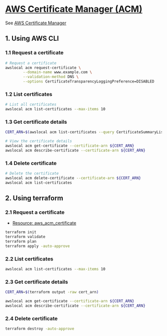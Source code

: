 # [AWS Certificate Manager (ACM)](https://docs.localstack.cloud/user-guide/aws/acm/)

See [AWS Certificate Manager](https://docs.aws.amazon.com/acm/latest/userguide/acm-overview.html)

## 1. Using AWS CLI

### 1.1 Request a certificate

```sh
# Request a certificate
awslocal acm request-certificate \
        --domain-name www.example.com \
        --validation-method DNS \
        --options CertificateTransparencyLoggingPreference=DISABLED
```

### 1.2 List certificates

```sh
# List all certificates
awslocal acm list-certificates --max-items 10
```

### 1.3 Get certificate details

```sh
CERT_ARN=$(awslocal acm list-certificates --query CertificateSummaryList[0].CertificateArn --output text)

# View the certificate details
awslocal acm get-certificate --certificate-arn ${CERT_ARN}
awslocal acm describe-certificate --certificate-arn ${CERT_ARN}
```

### 1.4 Delete certificate

```sh
# Delete the certificate
awslocal acm delete-certificate --certificate-arn ${CERT_ARN}
awslocal acm list-certificates
```

## 2. Using terraform

### 2.1 Request a certificate

- [Resource: aws_acm_certificate](https://registry.terraform.io/providers/hashicorp/aws/latest/docs/resources/acm_certificate)

```sh
terraform init
terraform validate
terraform plan
terraform apply -auto-approve
```

### 2.2 List certificates

```sh
awslocal acm list-certificates --max-items 10
```

### 2.3 Get certificate details

```sh
CERT_ARN=$(terraform output -raw cert_arn)

awslocal acm get-certificate --certificate-arn ${CERT_ARN}
awslocal acm describe-certificate --certificate-arn ${CERT_ARN}
```

### 2.4 Delete certificate

```sh
terraform destroy -auto-approve
```
